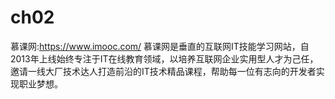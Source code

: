 # ch02

  慕课网:https://www.imooc.com/
  慕课网是垂直的互联网IT技能学习网站，自2013年上线始终专注于IT在线教育领域，以培养互联网企业实用型人才为己任，邀请一线大厂技术达人打造前沿的IT技术精品课程，帮助每一位有志向的开发者实现职业梦想。
